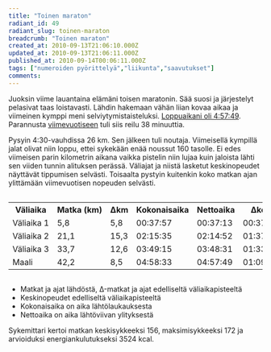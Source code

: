 ```yaml
---
title: "Toinen maraton"
radiant_id: 49
radiant_slug: toinen-maraton
breadcrumb: "Toinen maraton"
created_at: 2010-09-13T21:06:10.000Z
updated_at: 2010-09-13T21:06:11.000Z
published_at: 2010-09-14T00:06:11.000Z
tags: ["numeroiden pyörittelyä","liikunta","saavutukset"]
comments:
---
```

<p>Juoksin viime lauantaina elämäni toisen maratonin.  Sää suosi ja järjestelyt pelasivat taas loistavasti.  Lähdin hakemaan vähän liian kovaa aikaa ja viimeinen kymppi meni selviytymistaisteluksi.  <a href="http://racetimer.se/sv/runner/show/1108978?layout=racetimer&amp;race_id=434">Loppuaikani oli 4:57:49</a>.  Parannusta <a href="/rutinat/2009/09/12/takana-42-km-195-m/">viimevuotiseen</a> tuli siis reilu 38 minuuttia.</p>
<p>Pysyin 4:30-vauhdissa 26 km.  Sen jälkeen tuli noutaja.  Viimeisellä kympillä jalat olivat niin loppu, ettei sykekään enää noussut 160 tasolle.  Ei edes viimeisen parin kilometrin aikana vaikka pistelin niin lujaa kuin jaloista lähti sen viiden tunnin alituksen perässä.  Väliajat ja niistä lasketut keskinopeudet näyttävät tippumisen selvästi.  Toisaalta pystyin kuitenkin koko matkan ajan ylittämään viimevuotisen nopeuden selvästi.</p>
<div class="scroll">
<table class="numeroita">
<tr><th>Väliaika</th><th>Matka&nbsp;(km)</th><th>&Delta;km</th><th>Kokonaisaika</th><th>Nettoaika</th><th>&Delta;kok</th><th>&Delta;net</th><th>&Delta;net&nbsp;(h)</th><th>&Delta;net&nbsp;(min)</th><th>km/h</th><th>min/km</th></tr>
<tr><td>Väliaika&nbsp;1</td><td>5,8</td><td>5,8</td><td>00:37:57</td><td>00:37:13</td><td>00:37:57</td><td>00:37:13</td><td>0,62</td><td>37,22</td><td>9,35</td><td>6,42</td></tr>
<tr><td>Väliaika&nbsp;2</td><td>21,1</td><td>15,3</td><td>02:15:35</td><td>02:14:52</td><td>01:37:38</td><td>01:37:39</td><td>1,63</td><td>97,65</td><td>9,4</td><td>6,38</td></tr>
<tr><td>Väliaika&nbsp;3</td><td>33,7</td><td>12,6</td><td>03:49:15</td><td>03:48:31</td><td>01:33:40</td><td>01:33:39</td><td>1,56</td><td>93,65</td><td>8,07</td><td>7,43</td></tr>
<tr><td>Maali</td><td>42,2</td><td>8,5</td><td>04:58:33</td><td>04:57:49</td><td>01:09:18</td><td>01:09:18</td><td>1,16</td><td>69,30</td><td>7,35</td><td>8,16</td></tr>
</table>
</div>
<ul>
	<li>Matkat ja ajat lähdöstä, &Delta;-matkat ja ajat edelliseltä väliaikapisteeltä</li>
	<li>Keskinopeudet edelliseltä väliaikapisteeltä</li>
	<li>Kokonaisaika on aika lähtölaukauksesta</li>
	<li>Nettoaika on aika lähtöviivan ylityksestä</li>
</ul>
<p>Sykemittari kertoi matkan keskisykkeeksi 156, maksimisykkeeksi 172 ja arvioiduksi energiankulutukseksi 3524 kcal.</p>

<style>
  .scroll { overflow: auto; }
</style>
